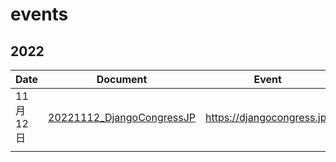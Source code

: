 # events

## 2022


| Date | Document | Event |
--|--|--
| 11月12日 | [20221112_DjangoCongressJP](./20221112_DjangoCongressJP) | https://djangocongress.jp/ |
|  |  |  |
